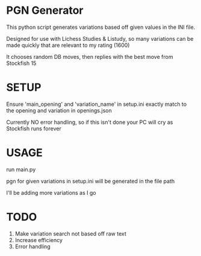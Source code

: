 # PGN Generator

This python script generates variations based off given values in the INI file. 

Designed for use with Lichess Studies & Listudy, so many variations can be made quickly that are relevant to my rating (1600)

It chooses random DB moves, then replies with the best move from Stockfish 15


# SETUP

Ensure 'main_opening' and 'variation_name' in setup.ini exactly match to the opening and variation in openings.json

Currently NO error handling, so if this isn't done your PC will cry as Stockfish runs forever

# USAGE

run main.py

pgn for given variations in setup.ini will be generated in the file path

I'll be adding more variations as I go


# TODO 

1. Make variation search not based off raw text 
2. Increase efficiency 
3. Error handling
